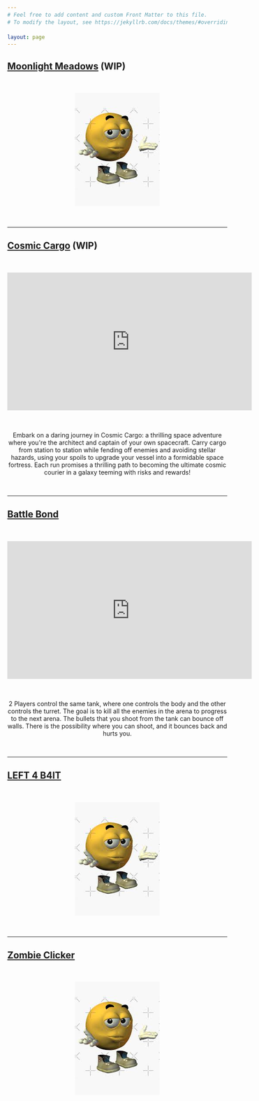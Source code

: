 ```yaml
---
# Feel free to add content and custom Front Matter to this file.
# To modify the layout, see https://jekyllrb.com/docs/themes/#overriding-theme-defaults

layout: page
---
```


## [Moonlight Meadows](/projects/Moonlight-Meadows/) (WIP)

&nbsp;

<p align="center">
  <img src="/assets/idk.jpg"/>
</p>

&nbsp;

---

## [Cosmic Cargo](/projects/Cosmic-Cargo/) (WIP)

&nbsp;

<div align="center">
<iframe width="560" height="315" src="https://www.youtube.com/embed/NrGlFFcoZQ0" frameborder="0" allow="accelerometer; autoplay; clipboard-write; encrypted-media; gyroscope; picture-in-picture" allowfullscreen></iframe>
</div>

&nbsp;

<p style="text-align: center;">
Embark on a daring journey in Cosmic Cargo: a thrilling space adventure where you're the architect and captain of
your own spacecraft. Carry cargo from station to station while fending off enemies and avoiding stellar hazards, using
your spoils to upgrade your vessel into a formidable space fortress. Each run promises a thrilling path to becoming the
ultimate cosmic courier in a galaxy teeming with risks and rewards!
</p>

&nbsp;

---

## [Battle Bond](/projects/Battle-Bond/)

&nbsp;

<div align="center">
<iframe width="560" height="315" src="https://www.youtube.com/embed/KO1uKE100NI" frameborder="0" allow="accelerometer; autoplay; clipboard-write; encrypted-media; gyroscope; picture-in-picture" allowfullscreen></iframe>
</div>

&nbsp;

<p style="text-align: center;">
2 Players control the same tank, where one controls the body and the other controls the turret. The goal is to kill all the enemies in the arena to progress to the next arena. The bullets that you shoot from the tank can bounce off walls. There is the possibility where you can shoot, and it bounces back and hurts you.
</p>

&nbsp;

---

## [LEFT 4 B4IT](/projects/LEFT-4-B4IT/)

&nbsp;

<p align="center">
  <img src="/assets/idk.jpg"/>
</p>

&nbsp;

---

## [Zombie Clicker](/projects/Zombie-Clicker/)

&nbsp;

<p align="center">
  <img src="/assets/idk.jpg"/>
</p>

&nbsp;